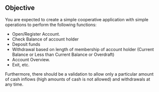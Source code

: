 ## Objective

  You are expected to create a simple cooperative application with simple operations to perform the following functions:
  - Open/Register Account.
  - Check Balance of account holder
  - Deposit funds
  - Withdrawal based on length of membership of account holder (Current Balance or Less than Current Balance or Overdraft)  
  - Account Overview.
  - Exit, etc.

  Furthermore, there should be a validation to allow only a particular amount of cash inflows (high amounts of cash is not allowed) and withdrawals at any time.